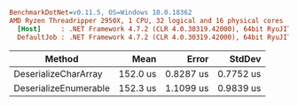 ``` ini

BenchmarkDotNet=v0.11.5, OS=Windows 10.0.18362
AMD Ryzen Threadripper 2950X, 1 CPU, 32 logical and 16 physical cores
  [Host]     : .NET Framework 4.7.2 (CLR 4.0.30319.42000), 64bit RyuJIT-v4.8.4010.0
  DefaultJob : .NET Framework 4.7.2 (CLR 4.0.30319.42000), 64bit RyuJIT-v4.8.4010.0


```
|                Method |     Mean |     Error |    StdDev |
|---------------------- |---------:|----------:|----------:|
|  DeserializeCharArray | 152.0 us | 0.8287 us | 0.7752 us |
| DeserializeEnumerable | 152.3 us | 1.1099 us | 0.9839 us |
